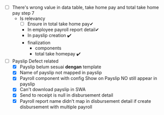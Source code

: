 * [ ] There's wrong value in data table, take home pay and total take home pay step 7
	* Is relevancy
		* [ ] Ensure in total take home pay✔
		* In employee payroll report detail✔
		* In payslip creation ✔️
		* finalization
			* components
			* total take homepay ✔️
* [ ] Payslip Defect related
	* [x] Payslip belum sesuai **dengan** template
	* [x] Name of payslip not mapped in payslip
	* [x] Payroll component with config Show on Payslip NO still appear in payslip
	* [x] Can't download payslip in SWA
	* [x] Send to receipt is null in disbursement detail
	* [x] Payroll report name didn't map in disbursement detail if create disbursement with multiple payroll